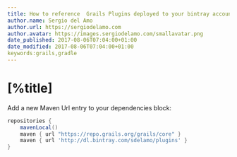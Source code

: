 ```yaml
---
title: How to reference  Grails Plugins deployed to your bintray account
author.name: Sergio del Amo
author.url: https://sergiodelamo.com
author.avatar: https://images.sergiodelamo.com/smallavatar.png 
date_published: 2017-08-06T07:04:00+01:00
date_modified: 2017-08-06T07:04:00+01:00
keywords:grails,gradle
---
```


# [%title]

Add a new Maven Url entry to your dependencies block:

```groovy
repositories {
    mavenLocal()
    maven { url "https://repo.grails.org/grails/core" }
    maven { url 'http://dl.bintray.com/sdelamo/plugins' }
}
```